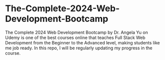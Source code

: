 # The-Complete-2024-Web-Development-Bootcamp
The Complete 2024 Web Development Bootcamp by Dr. Angela Yu on Udemy is one of the best courses online that teaches Full Stack Web Development from the Beginner to the Advanced level, making students like me job ready. In this repo, I will be regularly updating my progress in the course.
